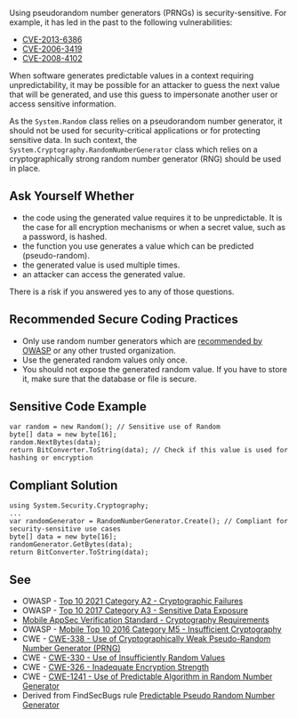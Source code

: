 Using pseudorandom number generators (PRNGs) is security-sensitive. For example, it has led in the past to the following vulnerabilities:

-  [CVE-2013-6386](http://cve.mitre.org/cgi-bin/cvename.cgi?name=CVE-2013-6386)
-  [CVE-2006-3419](http://cve.mitre.org/cgi-bin/cvename.cgi?name=CVE-2006-3419)
-  [CVE-2008-4102](http://cve.mitre.org/cgi-bin/cvename.cgi?name=CVE-2008-4102)

When software generates predictable values in a context requiring unpredictability, it may be possible for an attacker to guess the next value that
will be generated, and use this guess to impersonate another user or access sensitive information.

As the `System.Random` class relies on a pseudorandom number generator, it should not be used for security-critical applications or for
protecting sensitive data. In such context, the `System.Cryptography.RandomNumberGenerator` class which relies on a cryptographically
strong random number generator (RNG) should be used in place.

## Ask Yourself Whether

-  the code using the generated value requires it to be unpredictable. It is the case for all encryption mechanisms or when a secret value, such
  as a password, is hashed.
-  the function you use generates a value which can be predicted (pseudo-random).
-  the generated value is used multiple times.
-  an attacker can access the generated value.

There is a risk if you answered yes to any of those questions.

## Recommended Secure Coding Practices

-  Only use random number generators which are [recommended by
  OWASP](https://cheatsheetseries.owasp.org/cheatsheets/Cryptographic_Storage_Cheat_Sheet.html#secure-random-number-generation) or any other trusted organization.
-  Use the generated random values only once.
-  You should not expose the generated random value. If you have to store it, make sure that the database or file is secure.

## Sensitive Code Example

    var random = new Random(); // Sensitive use of Random
    byte[] data = new byte[16];
    random.NextBytes(data);
    return BitConverter.ToString(data); // Check if this value is used for hashing or encryption

## Compliant Solution

    using System.Security.Cryptography;
    ...
    var randomGenerator = RandomNumberGenerator.Create(); // Compliant for security-sensitive use cases
    byte[] data = new byte[16];
    randomGenerator.GetBytes(data);
    return BitConverter.ToString(data);

## See

-  OWASP - [Top 10 2021 Category A2 - Cryptographic Failures](https://owasp.org/Top10/A02_2021-Cryptographic_Failures/)
-  OWASP - [Top 10 2017 Category A3 - Sensitive Data
  Exposure](https://owasp.org/www-project-top-ten/2017/A3_2017-Sensitive_Data_Exposure)
-  [Mobile AppSec
  Verification Standard - Cryptography Requirements](https://mobile-security.gitbook.io/masvs/security-requirements/0x08-v3-cryptography_verification_requirements)
-  OWASP - [Mobile Top 10 2016 Category M5 -
  Insufficient Cryptography](https://owasp.org/www-project-mobile-top-10/2016-risks/m5-insufficient-cryptography)
-  CWE - [CWE-338 - Use of Cryptographically Weak Pseudo-Random Number Generator (PRNG)](https://cwe.mitre.org/data/definitions/338)
-  CWE - [CWE-330 - Use of Insufficiently Random Values](https://cwe.mitre.org/data/definitions/330)
-  CWE - [CWE-326 - Inadequate Encryption Strength](https://cwe.mitre.org/data/definitions/326)
-  CWE - [CWE-1241 - Use of Predictable Algorithm in Random Number Generator](https://cwe.mitre.org/data/definitions/1241)
-  Derived from FindSecBugs rule [Predictable Pseudo Random Number
  Generator](https://h3xstream.github.io/find-sec-bugs/bugs.htm#PREDICTABLE_RANDOM)